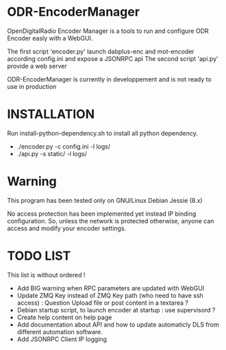 # ODR-EncoderManager
OpenDigitalRadio Encoder Manager is a tools to run and configure ODR Encoder easly with a WebGUI.

The first script 'encoder.py' launch dabplus-enc and mot-encoder according config.ini and expose a JSONRPC api
The second script 'api.py' provide a web server

ODR-EncoderManager is currently in developpement and is not ready to use in production

# INSTALLATION

Run install-python-dependency.sh to install all python dependency.

  * ./encoder.py -c config.ini -l logs/
  * ./api.py -s static/ -l logs/

# Warning
This program has been tested only on GNU/Linux Debian Jessie (8.x)

No access protection has been implemented yet instead IP binding configuration. So, unless the network is protected otherwise, anyone can access and modify your encoder settings.


# TODO LIST
This list is without ordered !

  * Add BIG warning when RPC parameters are updated with WebGUI
  * Update ZMQ Key instead of ZMQ Key path (who need to have ssh access) : Question Upload file or post content in a textarea ?
  * Debian startup script, to launch encoder at startup : use supervisord ?
  * Create help content on help page
  * Add documentation about API and how to update automaticly DLS from different automation software.
  * Add JSONRPC Client IP logging



